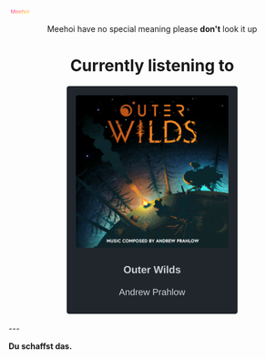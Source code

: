 [![Meehoi Logo](https://github.com/beam41/beam41/raw/master/mh.svg)](https://beam41.github.io/)
<p align="center">Meehoi have no special meaning please <b>don't</b> look it up</p>

<h1 align="center">Currently listening to</h1>

<p align="center">
    <img src="https://github.com/beam41/beam41/raw/new-top-list/top-song.svg" height="400"/>
</p>
---

**Du schaffst das.**
